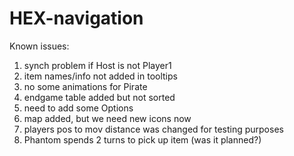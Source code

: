 # HEX-navigation

Known issues:
1) synch problem if Host is not Player1 
2) item names/info not added in tooltips
3) no some animations for Pirate
4) endgame table added but not sorted
5) need to add some Options 
6) map added, but we need new icons now
7) players pos to mov distance was changed for testing purposes
8) Phantom spends 2 turns to pick up item (was it planned?)
